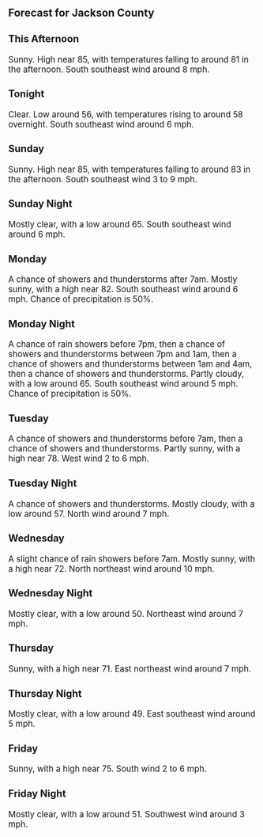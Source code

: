 <div>
   <h2>Forecast for Jackson County</h2>
   <p>
      <div style="font-size:120%">
         <h3>This Afternoon</h3>Sunny. High near 85, with temperatures falling to around 81 in the afternoon. South southeast wind around 8 mph.<br></div>
   </p>
   <p>
      <div style="font-size:120%">
         <h3>Tonight</h3>Clear. Low around 56, with temperatures rising to around 58 overnight. South southeast wind around 6 mph.<br></div>
   </p>
   <p>
      <div style="font-size:120%">
         <h3>Sunday</h3>Sunny. High near 85, with temperatures falling to around 83 in the afternoon. South southeast wind 3 to 9 mph.<br></div>
   </p>
   <p>
      <div style="font-size:120%">
         <h3>Sunday Night</h3>Mostly clear, with a low around 65. South southeast wind around 6 mph.<br></div>
   </p>
   <p>
      <div style="font-size:120%">
         <h3>Monday</h3>A chance of showers and thunderstorms after 7am. Mostly sunny, with a high near 82. South southeast wind around 6 mph. Chance
         of precipitation is 50%.<br></div>
   </p>
   <p>
      <div style="font-size:120%">
         <h3>Monday Night</h3>A chance of rain showers before 7pm, then a chance of showers and thunderstorms between 7pm and 1am, then a chance of showers
         and thunderstorms between 1am and 4am, then a chance of showers and thunderstorms. Partly cloudy, with a low around 65. South
         southeast wind around 5 mph. Chance of precipitation is 50%.<br></div>
   </p>
   <p>
      <div style="font-size:120%">
         <h3>Tuesday</h3>A chance of showers and thunderstorms before 7am, then a chance of showers and thunderstorms. Partly sunny, with a high near
         78. West wind 2 to 6 mph.<br></div>
   </p>
   <p>
      <div style="font-size:120%">
         <h3>Tuesday Night</h3>A chance of showers and thunderstorms. Mostly cloudy, with a low around 57. North wind around 7 mph.<br></div>
   </p>
   <p>
      <div style="font-size:120%">
         <h3>Wednesday</h3>A slight chance of rain showers before 7am. Mostly sunny, with a high near 72. North northeast wind around 10 mph.<br></div>
   </p>
   <p>
      <div style="font-size:120%">
         <h3>Wednesday Night</h3>Mostly clear, with a low around 50. Northeast wind around 7 mph.<br></div>
   </p>
   <p>
      <div style="font-size:120%">
         <h3>Thursday</h3>Sunny, with a high near 71. East northeast wind around 7 mph.<br></div>
   </p>
   <p>
      <div style="font-size:120%">
         <h3>Thursday Night</h3>Mostly clear, with a low around 49. East southeast wind around 5 mph.<br></div>
   </p>
   <p>
      <div style="font-size:120%">
         <h3>Friday</h3>Sunny, with a high near 75. South wind 2 to 6 mph.<br></div>
   </p>
   <p>
      <div style="font-size:120%">
         <h3>Friday Night</h3>Mostly clear, with a low around 51. Southwest wind around 3 mph.<br></div>
   </p>
</div>